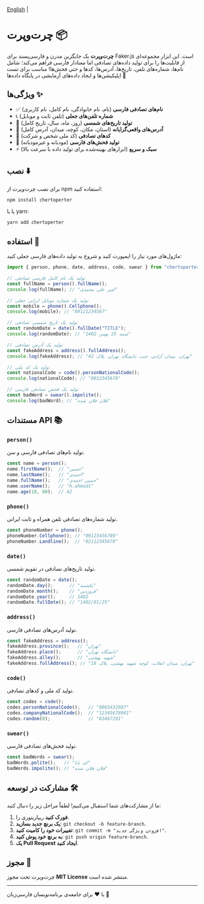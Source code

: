 <p dir="ltr">
    <a href="https://github.com/dnipy/chertoperter/blob/main/README.md">English</a> | 
</p>

# چرت‌وپرت 📦

<!-- <img src="https://github.com/dnipy/chertoperter/data/logo.png" alt="chertoperter.js" width="300"> -->

**چرت‌وپرت** یک جایگزین مدرن و فارسی‌پسند برای Faker.js است. این ابزار مجموعه‌ای از قابلیت‌ها را برای تولید داده‌های تصادفی اما معنادار فارسی فراهم می‌کند؛ شامل نام‌ها، شماره‌های تلفن، تاریخ‌ها، آدرس‌ها، کدها و حتی فحش‌ها! مناسب برای تست اپلیکیشن‌ها و ایجاد داده‌های آزمایشی در پایگاه داده‌ها 🚀

## ویژگی‌ها ✨

- ✅ **نام‌های تصادفی فارسی** (نام، نام خانوادگی، نام کامل، نام کاربری)
- 📞 **شماره تلفن‌های جعلی** (تلفن ثابت و موبایل)
- 📅 **تولید تاریخ‌های شمسی** (روز، ماه، سال، تاریخ کامل)
- 📍 **آدرس‌های واقعی‌گرایانه** (استان، مکان، کوچه، میدان، آدرس کامل)
- 🔢 **کدهای تصادفی** (کد ملی شخص و شرکت)
- 🤬 **تولید فحش‌های فارسی** (مودبانه و غیرمودبانه)
- ⚡ **سبک و سریع** (ابزارهای بهینه‌شده برای تولید داده با سرعت بالا)

## نصب ⬇️

برای نصب چرت‌وپرت از npm استفاده کنید:

```bash
npm install chertoperter
```

یا با yarn:

```bash
yarn add chertoperter
```

## استفاده 🚀

ماژول‌های مورد نیاز را ایمپورت کنید و شروع به تولید داده‌های فارسی جعلی کنید:

```ts
import { person, phone, date, address, code, swear } from "chertoperter";

// تولید یک نام کامل فارسی تصادفی
const fullName = person().fullName();
console.log(fullName); // "امیر علی محمدی"

// تولید یک شماره موبایل ایرانی جعلی
const mobile = phone().Cellphone();
console.log(mobile); // "09121234567"

// تولید یک تاریخ شمسی تصادفی
const randomDate = date().fullDate("TITLE");
console.log(randomDate); // "شنبه 25 بهمن 1402"

// تولید یک آدرس تصادفی
const fakeAddress = address().fullAddress();
console.log(fakeAddress); // "تهران، میدان آزادی، جنب دانشگاه تهران، پلاک 42"

// تولید یک کد ملی
const nationalCode = code().personNationalCode();
console.log(nationalCode); // "0012345678"

// تولید یک فحش تصادفی فارسی
const badWord = swear().impolite();
console.log(badWord); // "فلان فلان شده"
```

## مستندات API 📚

### `person()`

تولید نام‌های تصادفی فارسی و سن.

```ts
const name = person();
name.firstName();  // "حسین"
name.lastName();   // "احمدی"
name.fullName();   // "حسین احمدی"
name.userName();   // "h.ahmadi"
name.age(18, 60);  // 42
```

### `phone()`

تولید شماره‌های تصادفی تلفن همراه و ثابت ایرانی.

```ts
const phoneNumber = phone();
phoneNumber.Cellphone(); // "09123456789"
phoneNumber.Landline();  // "02112345678"
```

### `date()`

تولید تاریخ‌های تصادفی در تقویم شمسی.

```ts
const randomDate = date();
randomDate.day();      // "یکشنبه"
randomDate.month();    // "فروردین"
randomDate.year();     // 1402
randomDate.fullDate(); // "1402/01/25"
```

### `address()`

تولید آدرس‌های تصادفی فارسی.

```ts
const fakeAddress = address();
fakeAddress.province();   // "تهران"
fakeAddress.place();      // "دانشگاه تهران"
fakeAddress.alley();      // "شهید بهشتی"
fakeAddress.fullAddress(); // "تهران، میدان انقلاب، کوچه شهید بهشتی، پلاک 18"
```

### `code()`

تولید کد ملی و کدهای تصادفی.

```ts
const codes = code();
codes.personNationalCode();   // "0065432987"
codes.companyNationalCode();  // "12345678901"
codes.random(8);              // "83467291"
```

### `swear()`

تولید فحش‌های تصادفی فارسی.

```ts
const badWords = swear();
badWords.polite();   // "ای بابا"
badWords.impolite(); // "فلان فلان شده"
```

## مشارکت در توسعه 🛠

ما از مشارکت‌های شما استقبال می‌کنیم! لطفاً مراحل زیر را دنبال کنید:

1. **فورک کنید** ریپازیتوری را.
2. **یک برنچ جدید بسازید**: `git checkout -b feature-branch`.
3. **تغییرات خود را کامیت کنید**: `git commit -m "افزودن ویژگی جدید"`.
4. **به برنچ خود پوش کنید**: `git push origin feature-branch`.
5. **یک Pull Request ایجاد کنید**.

## مجوز 📄

چرت‌وپرت تحت مجوز **MIT License** منتشر شده است.

---

با ❤️ برای جامعه‌ی برنامه‌نویسان فارسی‌زبان 🚀